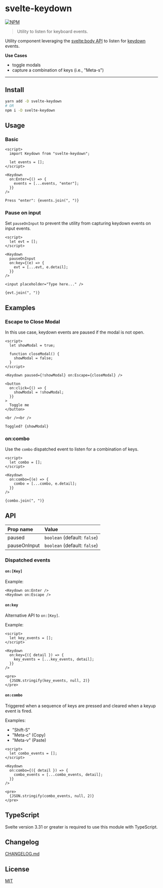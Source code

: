 # svelte-keydown

[![NPM][npm]][npm-url]

> Utility to listen for keyboard events.

<!-- REPO_URL -->

Utility component leveraging the [svelte:body API](https://svelte.dev/docs#svelte_body) to listen for [keydown](https://developer.mozilla.org/en-US/docs/Web/API/Document/keydown_event) events.

**Use Cases**

- toggle modals
- capture a combination of keys (i.e., "Meta-s")

---

<!-- TOC -->

## Install

```bash
yarn add -D svelte-keydown
# OR
npm i -D svelte-keydown
```

## Usage

### Basic

```svelte
<script>
  import Keydown from "svelte-keydown";

  let events = [];
</script>

<Keydown
  on:Enter={() => {
    events = [...events, "enter"];
  }}
/>

Press "enter": {events.join(", ")}
```

### Pause on input

Set `pauseOnInput` to prevent the utility from capturing keydown events on input events.

```svelte
<script>
  let evt = [];
</script>

<Keydown
  pauseOnInput
  on:key={(e) => {
    evt = [...evt, e.detail];
  }}
/>

<input placeholder="Type here..." />

{evt.join(", ")}
```

## Examples

### Escape to Close Modal

In this use case, keydown events are paused if the modal is not open.

```svelte
<script>
  let showModal = true;

  function closeModal() {
    showModal = false;
  }
</script>

<Keydown paused={!showModal} on:Escape={closeModal} />

<button
  on:click={() => {
    showModal = !showModal;
  }}
>
  Toggle me
</button>

<br /><br />

Toggled? {showModal}
```

### on:combo

Use the `combo` dispatched event to listen for a combination of keys.

```svelte
<script>
  let combo = [];
</script>

<Keydown
  on:combo={(e) => {
    combo = [...combo, e.detail];
  }}
/>

{combo.join(", ")}
```

## API

| Prop name    | Value                        |
| :----------- | :--------------------------- |
| paused       | `boolean` (default: `false`) |
| pauseOnInput | `boolean` (default: `false`) |

### Dispatched events

#### `on:[Key]`

Example:

```svelte
<Keydown on:Enter />
<Keydown on:Escape />
```

#### `on:key`

Alternative API to `on:[Key]`.

Example:

```svelte
<script>
  let key_events = [];
</script>

<Keydown
  on:key={({ detail }) => {
    key_events = [...key_events, detail];
  }}
/>

<pre>
  {JSON.stringify(key_events, null, 2)}
</pre>
```

#### `on:combo`

Triggered when a sequence of keys are pressed and cleared when a keyup event is fired.

Examples:

- "Shift-S"
- "Meta-c" (Copy)
- "Meta-v" (Paste)

```svelte
<script>
  let combo_events = [];
</script>

<Keydown
  on:combo={({ detail }) => {
    combo_events = [...combo_events, detail];
  }}
/>

<pre>
  {JSON.stringify(combo_events, null, 2)}
</pre>
```

## TypeScript

Svelte version 3.31 or greater is required to use this module with TypeScript.

## Changelog

[CHANGELOG.md](CHANGELOG.md)

## License

[MIT](LICENSE)

[npm]: https://img.shields.io/npm/v/svelte-keydown.svg?color=%23ff3e00&style=for-the-badge
[npm-url]: https://npmjs.com/package/svelte-keydown
